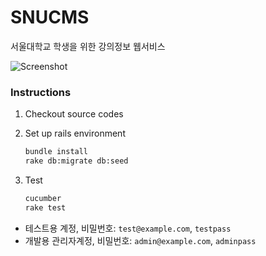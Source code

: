 SNUCMS
========

서울대학교 학생을 위한 강의정보 웹서비스

![Screenshot](https://swsnu.github.io/SNUCMS/screenshot.png)

### Instructions

1.  Checkout source codes

1.  Set up rails environment

    ```sh
    bundle install
    rake db:migrate db:seed
    ```

1.  Test

    ```sh
    cucumber
    rake test
    ```

* 테스트용 계정, 비밀번호: `test@example.com`, `testpass`
* 개발용 관리자계정, 비밀번호: `admin@example.com`, `adminpass`
